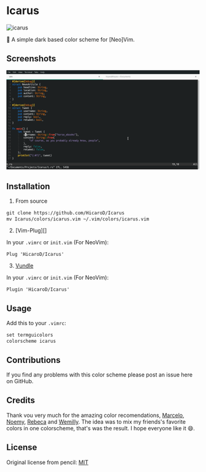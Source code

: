 # Icarus

![icarus](https://external-content.duckduckgo.com/iu/?u=https%3A%2F%2Fc.mql5.com%2F6%2F802%2Ficarus_new.jpg&f=1&nofb=1)

🎨 A simple dark based color scheme for [Neo]Vim. 

## Screenshots
![1.png](screenshots/1.png)

## Installation

1. From source

```
git clone https://github.com/HicaroD/Icarus
mv Icarus/colors/icarus.vim ~/.vim/colors/icarus.vim
```

2. [Vim-Plug][]

In your `.vimrc` or `init.vim` (For NeoVim):
```
Plug 'HicaroD/Icarus'
```

3. [Vundle][]

In your `.vimrc` or `init.vim` (For NeoVim):
```
Plugin 'HicaroD/Icarus'
```

[vundle]: https://github.com/gmarik/Vundle.vim
[plug]: https://github.com/junegunn/vim-plug

## Usage

Add this to your `.vimrc`:

```
set termguicolors
colorscheme icarus
```

## Contributions

If you find any problems with this color scheme please post an issue here on
GitHub. 

## Credits

Thank vou very much for the amazing color recomendations, [Marcelo][], [Noemy][], [Rebeca][] and [Wemilly][]. The idea was to mix
my friends's favorite colors in one colorscheme, that's was the result. I hope everyone like it :smile:.

[marcelo]: https://github.com/basedCadet
[noemy]: https://github.com/noemyroberta
[rebeca]: https://github.com/becacoli 
[wemilly]: https://github.com/wemillymaria

## License

Original license from pencil: [MIT](LICENSE)
